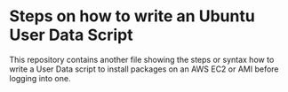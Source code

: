 # Steps on how to write an Ubuntu User Data Script
This repository contains another file showing the steps or syntax how to write a User Data script to install packages on an AWS EC2 or AMI before logging into one.
